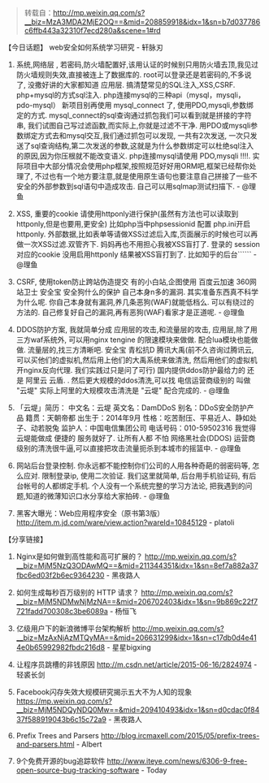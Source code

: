 > 转载自：<http://mp.weixin.qq.com/s?__biz=MzA3MDA2MjE2OQ==&mid=208859918&idx=1&sn=b7d037786c6ffb443a32310f7ecd280a&scene=1#rd>

【今日话题】
web安全如何系统学习研究 - 轩脉刃

1. 系统,网络层 , 若密码,防火墙配置好,该用认证的时候别只用防火墙去顶,我见过防火墙规则失效,直接被连上了数据库的. root可以登录还是若密码的,不多说了, 没撒好讲的大家都知道        应用层.  搞清楚常见的SQL注入,XSS,CSRF.   php+mysql的方式sql注入.  php连接mysql的三种api（mysql，mysqli，pdo-mysql） 新项目别再使用 mysql_connect 了, 使用PDO,mysqli,参数绑定的方式.  mysql_connect的sql查询通过抓包我们可以看到就是拼接的字符串, 我们试图自己写过滤函数,而实际上,你就是过滤不干净.  用PDO或mysqli参数绑定方式去和mysql交互,我们通过抓包可以发现, 一共有2次发送, 一次只发送了sql查询结构,第二次发送的参数,这就是为什么参数绑定可以杜绝sql注入的原因,因为你压根就不能改变语义.  php连接mysql请使用 PDO,mysqli  !!!!. 实际项目中大部分情况会使用php框架,按照规范好好用ORM吧,框架已经帮你处理了, 不过也有一个地方要注意,就是使用原生语句也要注意自己拼接了一些不安全的外部参数到sql语句中造成攻击. 自己可以用sqlmap测试扫描下. - @理鱼

2. XSS, 重要的cookie 请使用httponly进行保护(虽然有方法也可以读取到httponly,但是也要用,更安全) 比如php当中phpsessionid 配置 php.ini开启httponly.  外部数据,比如表单等请做XSS过滤后入库,页面展示的时候也可以再做一次XSS过滤.双管齐下. 妈妈再也不用担心我被XSS盲打了.  登录的 session对应的cookie 没用启用httponly 结果被XSS盲打到了.  比如知乎的后台`````` - @理鱼

3. CSRF, 使用token防止跨站伪造提交
有的小白站,企图使用 百度云加速 360网站卫士 安全宝 安全狗什么的保护 自己本身n多的漏洞. 其实准备东西真不科学为什么呢. 你自己本身就有漏洞,养几条恶狗(WAF)就能低档么. 可以有绕过的方法的. 自己修复好自己的漏洞,再有恶狗(WAF)看家才是正道呢. - @理鱼

4. DDOS防护方案,
我就简单分成 应用层的攻击,和流量层的攻击,  应用层,除了用三方waf系统外, 可以用nginx tengine 的限速模块来做做.  配合lua模块也能做做.   流量层的,找三方清晰吧.
安全宝 青松抗D   腾讯大禹(前不久咨询过腾讯云,  可以买他们的虚拟机,然后用上他们的大禹系统来做清洗, 然后用他们的虚拟机开nginx反向代理. 我们实践过只是问了可行)  国内提供ddos防护最给力的 还是 阿里云 云盾. . 然后更大规模的ddos清洗,可以找 电信运营商级别的  叫做 "云堤" 实际上阿里的大规模攻击清洗是 "云堤" 配合完成的. - @理鱼

5. 「云堤」简历：
中文名：云堤
英文名：DamDDoS
别名：DDoS安全防护产品
籍贯：天朝帝都
出生于：2014年9月
性格：吃苦耐压、平易近人、静如处子、动若脱兔
监护人：中国电信集团公司
电话号码：010-59502316
我觉得云堤能做成 便捷的 服务就好了. 让所有人都 不怕 网络黑社会(DDOS) 运营商级别的清洗很牛逼,可以直接把攻击流量扼杀到本城市的摇篮中. - @理鱼

6. 网站后台登录控制.  你永远都不能控制你们公司的人用各种奇葩的弱密码等,  怎么应对. 限制登录ip,  使用二次验证.  我们这里就简单, 后台用手机验证码, 有后台帐号的人都绑定手机.
个人没有一个系统完整的学习方法论, 把我遇到的问题,知道的微薄知识口水分享给大家拍砖. - @理鱼

7. 黑客大曝光：Web应用程序安全（原书第3版） http://item.m.jd.com/ware/view.action?wareId=10845129 - platoli

【分享链接】

1. Nginx是如何做到高性能和高可扩展的？ http://mp.weixin.qq.com/s?__biz=MjM5NzQ3ODAwMQ==&mid=211344351&idx=1&sn=8ef7a882a37fbc6ed03f2b6ec9364230 - 黑夜路人

2. 如何生成每秒百万级别的 HTTP 请求？ http://mp.weixin.qq.com/s?__biz=MjM5NDMwNjMzNA==&mid=206702403&idx=1&sn=9b869c22f7721fadd700308c3be6089a - 杨恒飞

3. 亿级用户下的新浪微博平台架构解析 http://mp.weixin.qq.com/s?__biz=MzAxNjAzMTQyMA==&mid=206631299&idx=1&sn=c17db0d4e414e0b65992982fbdc216d8 - 星星bigxing

4. 让程序员跳槽的非钱原因 http://m.csdn.net/article/2015-06-16/2824974 - 轻裘长剑

5. Facebook闪存失效大规模研究揭示五大不为人知的现象 https://mp.weixin.qq.com/s?__biz=MjM5NDQyNDQ0Mw==&mid=209410493&idx=1&sn=d0cdac0f8437f588919043b6c15c72a9 - 黑夜路人

6. Prefix Trees and Parsers http://blog.ircmaxell.com/2015/05/prefix-trees-and-parsers.html - Albert

7. 9个免费开源的bug追踪软件 http://www.iteye.com/news/6306-9-free-open-source-bug-tracking-software - Today
